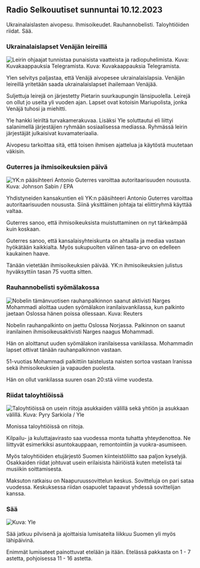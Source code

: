 ## Radio Selkouutiset sunnuntai 10.12.2023

Ukrainalaislasten aivopesu. Ihmisoikeudet. Rauhannobelisti. Taloyhtiöiden riidat. Sää.

### Ukrainalaislapset Venäjän leireillä

![Leirin ohjaajat tunnistaa punaisista vaatteista ja radiopuhelimista. Kuva: Kuvakaappauksia Telegramista. Kuva: Kuvakaappauksia Telegramista.](https://images.cdn.yle.fi/image/upload/c_crop,h_947,w_1684,x_65,y_0/ar_1.7777777777777777,c_fill,g_faces,h_675,w_1200/dpr_1.0/q_auto:eco/f_auto/fl_lossy/v1701245115/39-12080776566f02ddc587)

Ylen selvitys paljastaa, että Venäjä aivopesee ukrainalaislapsia. Venäjän leireillä yritetään saada ukrainalaislapset ihailemaan Venäjää.

Suljettuja leirejä on järjestetty Pietarin suurkaupungin länsipuolella. Leirejä on ollut jo useita yli vuoden ajan. Lapset ovat kotoisin Mariupolista, jonka Venäjä tuhosi ja miehitti.

Yle hankki leiriltä turvakamerakuvaa. Lisäksi Yle soluttautui eli liittyi salanimellä järjestäjien ryhmään sosiaalisessa mediassa. Ryhmässä leirin järjestäjät julkaisivat kuvamateriaalia.

Aivopesu tarkoittaa sitä, että toisen ihmisen ajattelua ja käytöstä muutetaan väkisin.

### Guterres ja ihmisoikeuksien päivä

![YK:n pääsihteeri Antonio Guterres varoittaa autoritaarisuuden noususta. Kuva: Johnson Sabin / EPA](https://images.cdn.yle.fi/image/upload/c_crop,h_3914,w_6959,x_0,y_249/ar_1.7777777777777777,c_fill,g_faces,h_675,w_1200/dpr_1.0/q_auto:eco/f_auto/fl_lossy/v1688681393/39-113927164a73afd1f5f4)

Yhdistyneiden kansakuntien eli YK:n pääsihteeri Antonio Guterres varoittaa autoritaarisuuden noususta. Siinä yksittäinen johtaja tai eliittiryhmä käyttää valtaa.

Guterres sanoo, että ihmisoikeuksista muistuttaminen on nyt tärkeämpää kuin koskaan.

Guterres sanoo, että kansalaisyhteiskunta on ahtaalla ja mediaa vastaan hyökätään kaikkialta. Myös sukupuolten välinen tasa-arvo on edelleen kaukainen haave.

Tänään vietetään ihmisoikeuksien päivää. YK:n ihmisoikeuksien julistus hyväksyttiin tasan 75 vuotta sitten.

### Rauhannobelisti syömälakossa

![Nobelin tämänvuotisen rauhanpalkinnon saanut aktivisti Narges Mohammadi aloittaa uuden syömälakon iranilaisvankilassa, kun palkinto jaetaan Oslossa hänen poissa ollessaan. Kuva: Reuters](https://images.cdn.yle.fi/image/upload/c_crop,h_960,w_1707,x_0,y_275/ar_1.7777777777777777,c_fill,g_faces,h_675,w_1200/dpr_1.0/q_auto:eco/f_auto/fl_lossy/v1696583117/39-1182289651fcd8d8e876)

Nobelin rauhanpalkinto on jaettu Oslossa Norjassa. Palkinnon on saanut iranilainen ihmisoikeusaktivisti Narges naagus Mohammadi.

Hän on aloittanut uuden syömälakon iranilaisessa vankilassa. Mohammadin lapset ottivat tänään rauhanpalkinnon vastaan.

51-vuotias Mohammadi palkittiin taistelusta naisten sortoa vastaan Iranissa sekä ihmisoikeuksien ja vapauden puolesta.

Hän on ollut vankilassa suuren osan 20:stä viime vuodesta.

### Riidat taloyhtiöissä

![Taloyhtiöissä on usein riitoja asukkaiden välillä sekä yhtiön ja asukkaan välillä. Kuva: Pyry Sarkiola / Yle](https://images.cdn.yle.fi/image/upload/c_crop,h_2197,w_3906,x_0,y_306/ar_1.7777777777777777,c_fill,g_faces,h_675,w_1200/dpr_1.0/q_auto:eco/f_auto/fl_lossy/v1693899551/39-116750164f6d9e4b2663)

Monissa taloyhtiöissä on riitoja.

Kilpailu- ja kuluttajavirasto saa vuodessa monta tuhatta yhteydenottoa. Ne liittyvät esimerkiksi asuntokauppaan, remontointiin ja vuokra-asumiseen.

Myös taloyhtiöiden etujärjestö Suomen kiinteistöliitto saa paljon kyselyjä. Osakkaiden riidat johtuvat usein erilaisista häiriöistä kuten metelistä tai musiikin soittamisesta.

Maksuton ratkaisu on Naapuruussovittelun keskus. Sovitteluja on pari sataa vuodessa. Keskuksessa riidan osapuolet tapaavat yhdessä sovittelijan kanssa.

### Sää

![ Kuva: Yle](https://images.cdn.yle.fi/image/upload/c_crop,h_1080,w_1919,x_0,y_0/ar_1.7777777777777777,c_fill,g_faces,h_675,w_1200/dpr_1.0/q_auto:eco/f_auto/fl_lossy/v1702222125/39-12134556575d8fe9be8f)

Sää jatkuu pilvisenä ja ajoittaisia lumisateita liikkuu Suomen yli myös lähipäivinä.

Enimmät lumisateet painottuvat etelään ja itään. Etelässä pakkasta on 1 - 7 astetta, pohjoisessa 11 - 16 astetta.
